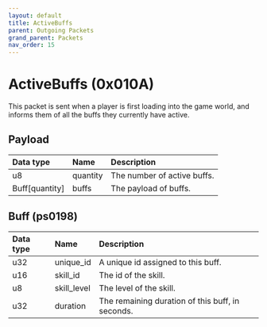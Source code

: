 ```yaml
---
layout: default
title: ActiveBuffs
parent: Outgoing Packets
grand_parent: Packets
nav_order: 15
---
```


# ActiveBuffs (0x010A)

This packet is sent when a player is first loading into the game world, and informs them of all the buffs they currently have active.

## Payload

| Data type              | Name            | Description                                                                               |
|:-----------------------|:----------------|:------------------------------------------------------------------------------------------|
| u8                     | quantity        | The number of active buffs.                                                               |
| Buff[quantity]         | buffs           | The payload of buffs.                                                                     |

## Buff (ps0198)

| Data type              | Name            | Description                                                                               |
|:-----------------------|:----------------|:------------------------------------------------------------------------------------------|
| u32                    | unique_id       | A unique id assigned to this buff.                                                        |
| u16                    | skill_id        | The id of the skill.                                                                      |
| u8                     | skill_level     | The level of the skill.                                                                   |
| u32                    | duration        | The remaining duration of this buff, in seconds.                                          |
